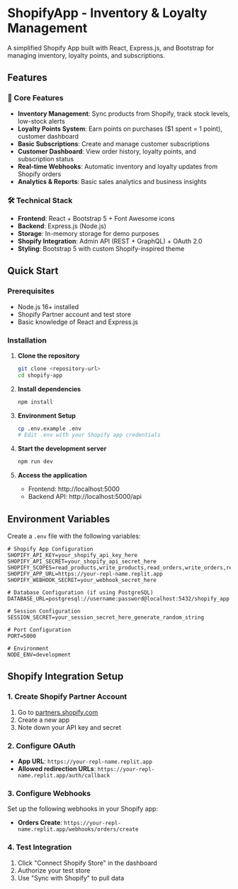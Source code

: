 # ShopifyApp - Inventory & Loyalty Management

A simplified Shopify App built with React, Express.js, and Bootstrap for managing inventory, loyalty points, and subscriptions.

## Features

### 🎯 Core Features
- **Inventory Management**: Sync products from Shopify, track stock levels, low-stock alerts
- **Loyalty Points System**: Earn points on purchases ($1 spent = 1 point), customer dashboard
- **Basic Subscriptions**: Create and manage customer subscriptions
- **Customer Dashboard**: View order history, loyalty points, and subscription status
- **Real-time Webhooks**: Automatic inventory and loyalty updates from Shopify orders
- **Analytics & Reports**: Basic sales analytics and business insights

### 🛠️ Technical Stack
- **Frontend**: React + Bootstrap 5 + Font Awesome icons
- **Backend**: Express.js (Node.js)
- **Storage**: In-memory storage for demo purposes
- **Shopify Integration**: Admin API (REST + GraphQL) + OAuth 2.0
- **Styling**: Bootstrap 5 with custom Shopify-inspired theme

## Quick Start

### Prerequisites
- Node.js 16+ installed
- Shopify Partner account and test store
- Basic knowledge of React and Express.js

### Installation

1. **Clone the repository**
   ```bash
   git clone <repository-url>
   cd shopify-app
   ```

2. **Install dependencies**
   ```bash
   npm install
   ```

3. **Environment Setup**
   ```bash
   cp .env.example .env
   # Edit .env with your Shopify app credentials
   ```

4. **Start the development server**
   ```bash
   npm run dev
   ```

5. **Access the application**
   - Frontend: http://localhost:5000
   - Backend API: http://localhost:5000/api

## Environment Variables

Create a `.env` file with the following variables:

```env
# Shopify App Configuration
SHOPIFY_API_KEY=your_shopify_api_key_here
SHOPIFY_API_SECRET=your_shopify_api_secret_here
SHOPIFY_SCOPES=read_products,write_products,read_orders,write_orders,read_customers,write_customers,read_inventory,write_inventory
SHOPIFY_APP_URL=https://your-repl-name.replit.app
SHOPIFY_WEBHOOK_SECRET=your_webhook_secret_here

# Database Configuration (if using PostgreSQL)
DATABASE_URL=postgresql://username:password@localhost:5432/shopify_app

# Session Configuration
SESSION_SECRET=your_session_secret_here_generate_random_string

# Port Configuration
PORT=5000

# Environment
NODE_ENV=development
```

## Shopify Integration Setup

### 1. Create Shopify Partner Account
1. Go to [partners.shopify.com](https://partners.shopify.com)
2. Create a new app
3. Note down your API key and secret

### 2. Configure OAuth
- **App URL**: `https://your-repl-name.replit.app`
- **Allowed redirection URLs**: `https://your-repl-name.replit.app/auth/callback`

### 3. Configure Webhooks
Set up the following webhooks in your Shopify app:
- **Orders Create**: `https://your-repl-name.replit.app/webhooks/orders/create`

### 4. Test Integration
1. Click "Connect Shopify Store" in the dashboard
2. Authorize your test store
3. Use "Sync with Shopify" to pull data
